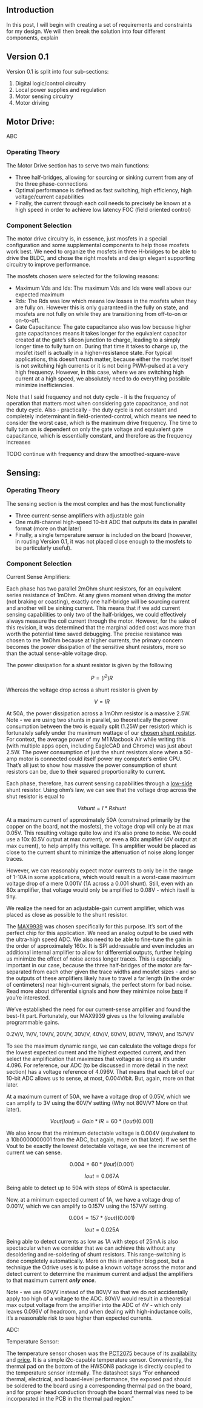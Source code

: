 <!-- ---
layout: post
title:  "Exoskeletons and Motors 2 - Building A BLCD Driver"
date:   2023-09-23 13:14:26
categories: [category]
--- -->
## Introduction
In this post, I will begin with creating a set of requirements and constraints for my design. We will then break the solution into four different components, explain 

## Version 0.1

Version 0.1 is split into four sub-sections:
1. Digital logic/control circuitry
2. Local power supplies and regulation
3. Motor sensing circuitry
4. Motor driving

## Motor Drive:
ABC
### Operating Theory

The Motor Drive section has to serve two main functions:

- Three half-bridges, allowing for sourcing or sinking current from any of the three phase-connections
- Optimal performance is defined as fast switching, high efficiency, high voltage/current capabilities
- Finally, the current through each coil needs to precisely be known at a high speed in order to achieve low latency FOC (field oriented control)

### Component Selection

The motor drive circuitry is, in essence, just mosfets in a special configuration and some supplemental components to help those mosfets work best. We need to organize the mosfets in three H-bridges to be able to drive the BLDC, and chose the right mosfets and design elegant supporting circuitry to improve performance.

The mosfets chosen were selected for the following reasons:

- Maximum Vds and Ids: The maximum Vds and Ids were well above our expected maximum
- Rds: The Rds was low which means low losses in the mosfets when they are fully on. However this is only guaranteed in the fully on state, and mosfets are not fully on while they are transitioning from off-to-on or on-to-off.
- Gate Capacitance: The gate capacitance also was low because higher gate capacitances means it takes longer for the equivalent capacitor created at the gate’s silicon junction to charge, leading to a simply longer time to fully turn on. During that time it takes to charge up, the mosfet itself is actually in a higher-resistance state. For typical applications, this doesn’t much matter, because either the mosfet itself is not switching high currents or it is not being PWM-pulsed at a very high frequency. However, in this case, where we are switching high current at a high speed, we absolutely need to do everything possible minimize inefficiencies.

Note that I said frequency and not duty cycle - it is the frequency of operation that matters most when considering gate capacitance, and not the duty cycle. Also - practically - the duty cycle is not constant and completely indeterminant in field-oriented-control, which means we need to consider the worst case, which is the maximum drive frequency. The time to fully turn on is dependent on only the gate voltage and equivalent gate capacitance, which is essentially constant, and therefore as the frequency increases 

<!-- ![Untitled](Untitled%2037186a4120414e62856bf80df2bcbbe9/Untitled.jpeg) -->

TODO continue with frequency and draw the smoothed-square-wave

## Sensing:

### Operating Theory

The sensing section is the most complex and has the most functionality

- Three current-sense amplifiers with adjustable gain
- One multi-channel high-speed 10-bit ADC that outputs its data in parallel format (more on that later)
- Finally, a single temperature sensor is included on the board (however, in routing Version 0.1, it was not placed close enough to the mosfets to be particularly useful).

### Component Selection

Current Sense Amplifiers:

Each phase has two parallel 2mOhm shunt resistors, for an equivalent series resistance of 1mOhm. At any given moment when driving the motor (not braking or coasting), exactly one half-bridge will be sourcing current and another will be sinking current. This means that if we add current sensing capabilities to only two of the half-bridges, we could effectively always measure the coil current through the motor. However, for the sake of this revision, it was determined that the marginal added cost was more than worth the potential time saved debugging. The precise resistance was chosen to me 1mOhm because at higher currents, the primary concern becomes the power dissipation of the sensitive shunt resistors, more so than the actual sense-able voltage drop.

The power dissipation for a shunt resistor is given by the following

$$
P=(I^2)R
$$

Whereas the voltage drop across a shunt resistor is given by

$$
V=IR
$$

At 50A, the power dissipation across a 1mOhm resistor is a massive 2.5W. Note - we are using two shunts in parallel, so theoretically the power consumption between the two is equally split (1.25W per resistor) which is fortunately safely under the maximum wattage of our [chosen shunt resistor](https://www.notion.so/37186a4120414e62856bf80df2bcbbe9?pvs=21). For context, the average power of my M1 Macbook Air while writing this (with multiple apps open, including EagleCAD and Chrome) was just about 2.5W. The power consumption of just the shunt resistors alone when a 50-amp motor is connected could itself power my computer’s entire CPU. That’s all just to show how massive the power consumption of shunt resistors can be, due to their squared proportionality to current. 

<!-- ![Untitled](Untitled%2037186a4120414e62856bf80df2bcbbe9/Untitled%203.png) -->

Each phase, therefore, has current sensing capabilities through a [low-side](https://www.google.com/search?sxsrf=APwXEddz8kJJu5bUV-iESsi4bSXwxBztvA:1682568787677&q=low+side+vs+high+side&tbm=isch&sa=X&ved=2ahUKEwiA4ZiXmcn-AhUsIkQIHYDpBVAQ0pQJegQIChAB&biw=1600&bih=1598&dpr=0.8#imgrc=gkDsywB1BgVp-M) shunt resistor. Using ohm’s law, we can see that the voltage drop across the shut resistor is equal to

 

$$
Vshunt=I * Rshunt
$$

At a maximum current of approximately 50A (constrained primarily by the copper on the board, not the mosfets), the voltage drop will only be at max 0.05V. This resulting voltage quite low and it’s also prone to noise. We could use a 10x (0.5V output at max current), or even a 80x amplifier (4V output at max current), to help amplify this voltage. This amplifier would be placed as close to the current shunt to minimize the attenuation of noise along longer traces. 

However, we can reasonably expect motor currents to only be in the range of 1-10A in some applications, which would result in a worst-case maximum voltage drop of a mere 0.001V (1A across a 0.001 shunt). Still, even with an 80x amplifier, that voltage would only be amplified to 0.08V - which itself is tiny.

We realize the need for an adjustable-gain current amplifier, which was placed as close as possible to the shunt resistor.

The [MAX9939](https://www.analog.com/media/en/technical-documentation/data-sheets/MAX9939.pdf) was chosen specifically for this purpose. It’s sort of the perfect chip for this application. We need an analog output to be used with the ultra-high speed ADC. We also need to be able to fine-tune the gain in the order of approximately 160x. It is SPI addressable and even includes an additional internal amplifier to allow for differential outputs, further helping us minimize the effect of noise across longer traces. This is especially important in our case, because the three half-bridges of the motor are far-separated from each other given the trace widths and mosfet sizes - and so the outputs of these amplifiers likely have to travel a far length (in the order of centimeters) near high-current signals, the perfect storm for bad noise. Read more about differential signals and how they minimize noise [here](https://hackaday.com/2016/03/29/when-difference-matters/) if you’re interested.

We’ve established the need for our current-sense amplifier and found the best-fit part. Fortunately, our MAX9939 gives us the following available programmable gains.

0.2V/V, 1V/V, 10V/V, 20V/V, 30V/V, 40V/V, 60V/V, 80V/V, 119V/V, and 157V/V

To see the maximum dynamic range, we can calculate the voltage drops for the lowest expected current and the highest expected current, and then select the amplification that maximizes that voltage as long as it’s under 4.096. For reference, our ADC (to be discussed in more detail in the next section) has a voltage reference of 4.096V. That means that each bit of our 10-bit ADC allows us to sense, at most, 0.004V/bit. But, again, more on that later. 

At a maximum current of 50A, we have a voltage drop of 0.05V, which we can amplify to 3V using the 60V/V setting (Why not 80V/V? More on that later). 

$$
Vout(Iout) = Gain * IR = 60*(Iout)(0.001)
$$

We also know that the minimum detectable voltage is 0.004V (equivalent to a 10b0000000001 from the ADC, but again, more on that later). If we set the Vout to be exactly the lowest detectable voltage, we see the increment of current we can sense. 

$$
0.004 = 60*(Iout)(0.001)
$$

$$
Iout = 0.067A
$$

Being able to detect up to 50A with steps of 60mA is spectacular.

Now, at a minimum expected current of 1A, we have a voltage drop of 0.001V, which we can amplify to 0.157V using the 157V/V setting.

$$
0.004 = 157*(Iout)(0.001)
$$

$$
Iout = 0.025A
$$

Being able to detect currents as low as 1A with steps of 25mA is also spectacular when we consider that we can achieve this without any desoldering and re-soldering of shunt resistors. This range-switching is done completely automatically. More on this in another blog post, but a technique the Odrive uses is to pulse a known voltage across the motor and detect current to determine the maximum current and adjust the amplifiers to that maximum current *********only once*********.

Note - we use 60V/V instead of the 80V/V so that we do not accidentally apply too high of a voltage to the ADC. 80V/V would result in a theoretical max output voltage from the amplifier into the ADC of 4V - which only leaves 0.096V of headroom, and when dealing with high-inductance coils, it’s a reasonable risk to see higher than expected currents. 

ADC:

Temperature Sensor:

The temperature sensor chosen was the [PCT2075](https://www.nxp.com/docs/en/data-sheet/PCT2075.pdf) because of its [availability](https://octopart.com/search?q=pct2075&currency=USD&specs=0) and [price](https://www.mouser.com/ProductDetail/NXP-Semiconductors/PCT2075TP147?qs=8kBc1%252BPe71eEyKWf3YBaGA%3D%3D). It is a simple i2c-capable temperature sensor. Conveniently, the thermal pad on the bottom of the HWSON8 package is directly coupled to the temperature sensor internally. The datasheet says “For enhanced thermal, electrical, and board-level performance, the exposed pad should be soldered to the board using a corresponding thermal pad on the board, and for proper head conduction through the board thermal vias need to be incorporated in the PCB in the thermal pad region.”
